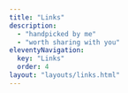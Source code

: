 ```yaml
---
title: "Links"
description:
  - "handpicked by me"
  - "worth sharing with you"
eleventyNavigation:
  key: "Links"
  order: 4
layout: "layouts/links.html"
---
```

